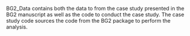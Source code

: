 BG2_Data contains both the data to from the case study presented in the BG2 manuscript as well as the code to conduct the case study. The case study code sources the code from the BG2 package to perform the analysis.
